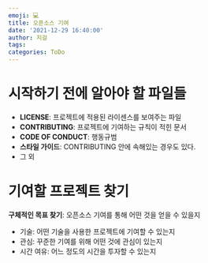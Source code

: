 ```yaml
---
emoji: 💻
title: 오픈소스 기여
date: '2021-12-29 16:40:00'
author: 지걸
tags: 
categories: ToDo
---
```


# 시작하기 전에 알아야 할 파일들
- **LICENSE**: 프로젝트에 적용된 라이센스를 보여주는 파일
- **CONTRIBUTING**: 프로젝트에 기여하는 규칙이 적힌 문서
- **CODE OF CONDUCT**: 행동규범
- **스타일 가이드**: CONTRIBUTING 안에 속해있는 경우도 있다.
- 그 외

# 기여할 프로젝트 찾기
**구체적인 목표 찾기**: 오픈소스 기여를 통해 어떤 것을 얻을 수 있을지
- 기술: 어떤 기술을 사용한 프로젝트에 기여할 수 있는지
- 관심: 꾸준한 기여를 위해 어떤 것에 관심이 있는지
- 시간 여유: 어느 정도의 시간을 투자할 수 있는지
